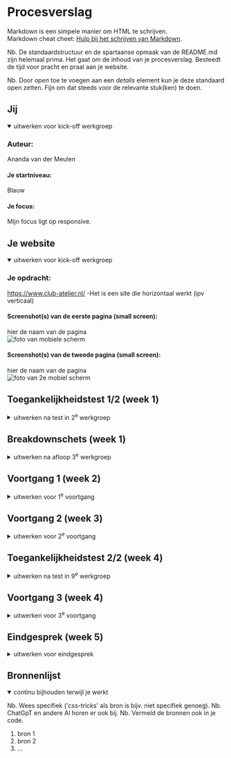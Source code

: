 # Procesverslag
Markdown is een simpele manier om HTML te schrijven.  
Markdown cheat cheet: [Hulp bij het schrijven van Markdown](https://github.com/adam-p/markdown-here/wiki/Markdown-Cheatsheet).

Nb. De standaardstructuur en de spartaanse opmaak van de README.md zijn helemaal prima. Het gaat om de inhoud van je procesverslag. Besteedt de tijd voor pracht en praal aan je website.

Nb. Door *open* toe te voegen aan een *details* element kun je deze standaard open zetten. Fijn om dat steeds voor de relevante stuk(ken) te doen.





## Jij

<details open>
  <summary>uitwerken voor kick-off werkgroep</summary>

  ### Auteur:
  Ananda van der Meulen
  #### Je startniveau:
  Blauw
  #### Je focus:
  Mijn focus ligt op responsive.
 
</details>





## Je website

<details open>
  <summary>uitwerken voor kick-off werkgroep</summary>

  ### Je opdracht:
  https://www.club-atelier.nl/
  -Het is een site die horizontaal werkt (ipv verticaal)


  #### Screenshot(s) van de eerste pagina (small screen): 
  hier de naam van de pagina  
  <img src="./readme-images/mobielframe.jpg" width="375px" alt="foto van mobiele scherm">

  #### Screenshot(s) van de tweede pagina (small screen):
  hier de naam van de pagina  
  <img src="./readme-images/mobielframe2.png" width="375px" alt="foto van 2e mobiel scherm">
 
</details>



## Toegankelijkheidstest 1/2 (week 1)

<details>
  <summary>uitwerken na test in 2<sup>e</sup> werkgroep</summary>
    <img src="./readme-images/checklist.pdf" width="375px" alt="checklist">
  ### Bevindingen
  Lijst met je bevindingen die in de test naar voren kwamen:
  Zie img hierboven.
  - het viel mij op dat er veel teksten/details niet worden voorgelezen door de screenreader.
  - De volgorde van lezen is niet logisch, bijv eerst de p en daana h2 etc.
  - 


</details>



## Breakdownschets (week 1)

<details>
  <summary>uitwerken na afloop 3<sup>e</sup> werkgroep</summary>

  Het is nog niet af.

  ### de hele pagina: 
  <img src="../readme-images/mobielframe.jpg" width="375px" alt="breakdown van de hele pagina">

  ### dynamisch deel (bijv menu): 
  <img src="../readme-images/mobileframe2.jpg" width="375px" alt="breakdown van een dynamisch deel">

  ### wellicht nog een dynamisch deel (bijv filter): 
  <img src="../readme-images/dummy-plaatje.jpg" width="375px" alt="breakdown van nog een dynamisch deel">

</details>





## Voortgang 1 (week 2)

<details>
  <summary>uitwerken voor 1<sup>e</sup> voortgang</summary>

  ### Stand van zaken
Deze week heb ik me flink beziggehouden met CSS en JavaScript. Na wat herhaling kwam alles weer naar boven, maar eerlijk gezegd vind ik het nog steeds behoorlijk pittig. Ik doe mijn best om alles goed te doen, maar het kan soms even duren.

Daarnaast ben ik begonnen met mijn eigen website. Ik heb de HTML voor het eerste gedeelte van de site in elkaar gezet. Nu ben ik bezig met het menu in CSS en JavaScript. Dat is nog een uitdaging. Ik weet wat ik wil maken, maar om dat in programmeertaal te vertalen of de juiste zoektermen te bedenken vind ik lastig. Ondanks dit merk ik dat het met de les beter gaat.

Desondanks wil ik mijn project goed afronden en veel leren. Het leerproces is uitdagend, maar ik ben enthousiast om nieuwe dingen te leren en mijn website tot leven te brengen.

  ### Agenda voor meeting
  samen met je groepje opstellen

  | Alia           | Kim                | Ananda       | Valentijn        |
  | ---            | ---                | ---          | ---              |
  | dit bespreken  | en dit             | en ik dit    | en dan ik dat    |
  | en dat ook nog | dit als er tijd is | nog een punt | dit wil ik zeker |
  | ...            | ...                | ...          | ...              |


  ### Verslag van meeting
  We zijn langs elke website gegaan en hebben bepaalde vragen gesteld aan de studentassistenten. Het lukte bij mij niet om de navigatie te laten werken. Ik heb hier daarom mijn vragen over gesteld. Eenmaal klaar met de meeting met ik aan de slag gegaan met de navigatie en het toch aan de praat gekregen.
</details>





## Voortgang 2 (week 3)

<details>
  <summary>uitwerken voor 2<sup>e</sup> voortgang</summary>

  ### Stand van zaken
Deze week heb ik de belangrijkste inhoud van mijn website opgeschreven en ben ik begonnen met de css te verbeteren. In het bovenste gedeelte van de pagina heb ik een video als achtergrond gebruikt, maar ik had wat moeite om deze naar de achtergrond te verplaatsen, zodat andere dingen eroverheen gezet kunnen worden. Uiteindelijk heb ik ontdekt dat ik dit kan doen door een soort van "volgorde" aan te geven met z-index.

Ook was ik wat tijd kwijt aan het vlak waar de span in staat. deze moesten om de beurt te voorschijn komen. Dit heb ik gedaan dmv keyframes en een linear gradient te plaatsen op de achtergrond zodat er 4 vlakken te zien zijn. Na alles te hebben uitgevogeld en veel voorgang heb gemaakt zag ik opeens een wit vlak aan de rechterkant van boven naar beneden van ongeveer 40vw. Ik heb geen idee waar dit is mis gegaan in de css, ik heb daarom Bahaa een berichtje op team gestuurd. Ik wacht nog op het antwoord.

Ik probeer ook te leren hoe ik een bepaalde indeling kan maken voor mijn pagina, maar dat lukt nog niet helemaal goed. Daarom ga ik in onze volgende meeting vragen stellen om te begrijpen hoe ik dit beter kan doen. Ik ben blij met de voortgang die ik heb gemaakt.

  ### Agenda voor meeting
  samen met je groepje opstellen (Zie excel bestand)

  | Ananda         |Kim                 | Alia         | Valentijn        |
  | ---            | ---                | ---          | ---              |
  | Grid op site?  | en dit             | en ik dit    | en dan ik dat    |
  | van mobile naar| dit als er tijd is | nog een punt | dit wil ik zeker |
  | desktop?       | ...                | ...          | ...              |
  | Waar komt het  | ...                | ...          | ...              |
    witte vlak vandaan?

  ### Verslag van meeting
  hier na afloop snel de uitkomsten van de meeting vastleggen

- witte vlak is weg
- grid uitleg over welke child ik moet pakken
-  position relative/absolute

  - punt 1
  - punt 2
  - nog een punt
- ...

</details>





## Toegankelijkheidstest 2/2 (week 4)

<details>
  <summary>uitwerken na test in 9<sup>e</sup> werkgroep</summary>

  ### Bevindingen
  Lijst met je bevindingen die in de test naar voren kwamen (geef ook aan wat er verbeterd is):

</details>





## Voortgang 3 (week 4)

<details>
  <summary>uitwerken voor 3<sup>e</sup> voortgang</summary>

  ### Stand van zaken
  hier dit ging goed & dit was lastig (neem ook screenshots op van delen van je website en code)


  ### Agenda voor meeting
  samen met je groepje opstellen

  | student 1      | student 2          | student 3    | student 4        |
  | ---            | ---                | ---          | ---              |
  | dit bespreken  | en dit             | en ik dit    | en dan ik dat    |
  | en dat ook nog | dit als er tijd is | nog een punt | dit wil ik zeker |
  | ...            | ...                | ...          | ...              |


  ### Verslag van meeting
  hier na afloop snel de uitkomsten van de meeting vastleggen

  - punt 1
  - punt 2
  - nog een punt
  - ...

</details>





## Eindgesprek (week 5)

<details>
  <summary>uitwerken voor eindgesprek</summary>

  ### Je uitkomst - karakteristiek screenshots:
  <img src="readme-images/dummy-plaatje.jpg" width="375px" alt="uitomst opdracht 1">


  ### Dit ging goed/Heb ik geleerd: 
  Korte omschrijving met plaatjes

  <img src="readme-images/dummy-plaatje.png" width="375px" alt="top">


  ### Dit was lastig/Is niet gelukt:
  Korte omschrijving met plaatjes

  <img src="readme-images/dummy-plaatje.jpg" width="375px" alt="bummer">
</details>





## Bronnenlijst

<details open>
  <summary>continu bijhouden terwijl je werkt</summary>

  Nb. Wees specifiek ('css-tricks' als bron is bijv. niet specifiek genoeg). 
  Nb. ChatGpT en andere AI horen er ook bij.
  Nb. Vermeld de bronnen ook in je code.

  1. bron 1
  2. bron 2
  3. ...

</details>